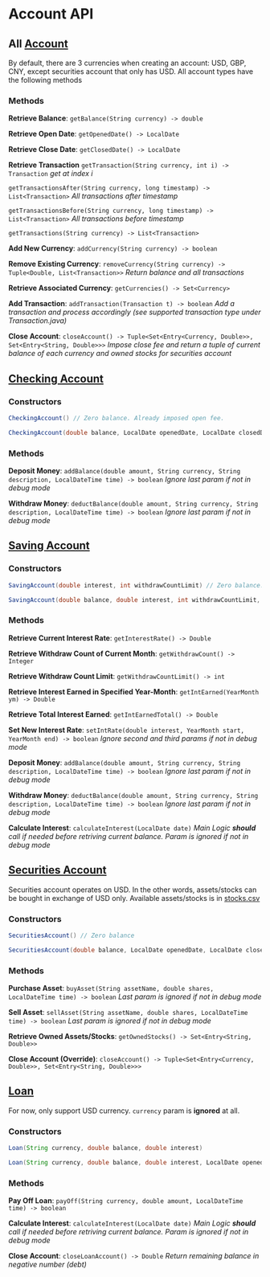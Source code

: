 # Account API

## All [Account](Account.java)

By default, there are 3 currencies when creating an account: USD, GBP, CNY, except securities account that only has USD. All account types have the following methods

### Methods

**Retrieve Balance**: ```getBalance(String currency) -> double```

**Retrieve Open Date**: ```getOpenedDate() -> LocalDate```

**Retrieve Close Date**: ```getClosedDate() -> LocalDate```

**Retrieve Transaction**
```getTransaction(String currency, int i) -> Transaction``` *get at index i*

```getTransactionsAfter(String currency, long timestamp) -> List<Transaction>``` *All transactions after timestamp*

```getTransactionsBefore(String currency, long timestamp) -> List<Transaction>``` *All transactions before timestamp*

```getTransactions(String currency) -> List<Transaction>```

**Add New Currency**: ```addCurrency(String currency) -> boolean```

**Remove Existing Currency**: ```removeCurrency(String currency) -> Tuple<Double, List<Transaction>>``` *Return balance and all transactions*

**Retrieve Associated Currency**: ```getCurrencies() -> Set<Currency>```

**Add Transaction**: ```addTransaction(Transaction t) -> boolean``` *Add a transaction and process accordingly (see supported transaction type under Transaction.java)*

**Close Account**: ```closeAccount() -> Tuple<Set<Entry<Currency, Double>>, Set<Entry<String, Double>>>``` *Impose close fee and return a tuple of current balance of each currency and owned stocks for securities account*

## [Checking Account](CheckingAccount.java)

### Constructors

```java
CheckingAccount() // Zero balance. Already imposed open fee.
```

```java
CheckingAccount(double balance, LocalDate openedDate, LocalDate closedDate) // For debug
```

### Methods

**Deposit Money**: ```addBalance(double amount, String currency, String description, LocalDateTime time) -> boolean``` *Ignore last param if not in debug mode*

**Withdraw Money**: ```deductBalance(double amount, String currency, String description, LocalDateTime time) -> boolean``` *Ignore last param if not in debug mode*

## [Saving Account](SavingAccount.java)

### Constructors

```java
SavingAccount(double interest, int withdrawCountLimit) // Zero balance. Already imposed open fee.
```

```java
SavingAccount(double balance, double interest, int withdrawCountLimit, LocalDate openedDate, LocalDate closedDate) // For debug
```

### Methods

**Retrieve Current Interest Rate**: ```getInterestRate() -> Double```

**Retrieve Withdraw Count of Current Month**: ```getWithdrawCount() -> Integer```

**Retrieve Withdraw Count Limit**: ```getWithdrawCountLimit() -> int```

**Retrieve Interest Earned in Specified Year-Month**: ```getIntEarned(YearMonth ym) -> Double```

**Retrieve Total Interest Earned**: ```getIntEarnedTotal() -> Double```

**Set New Interest Rate**: ```setIntRate(double interest, YearMonth start, YearMonth end) -> boolean``` *Ignore second and third params if not in debug mode*

**Deposit Money**: ```addBalance(double amount, String currency, String description, LocalDateTime time) -> boolean``` *Ignore last param if not in debug mode*

**Withdraw Money**: ```deductBalance(double amount, String currency, String description, LocalDateTime time) -> boolean``` *Ignore last param if not in debug mode*

**Calculate Interest**: ```calculateInterest(LocalDate date)``` *Main Logic **should** call if needed before retriving current balance. Param is ignored if not in debug mode*

## [Securities Account](SecuritiesAccount.java)

Securities account operates on USD. In the other words, assets/stocks can be bought in exchange of USD only. Available assets/stocks is in [stocks.csv](../db/stocks/stocks.csv)

### Constructors

```java
SecuritiesAccount() // Zero balance
```

```java
SecuritiesAccount(double balance, LocalDate openedDate, LocalDate closedDate)// For debug
```

### Methods

**Purchase Asset**: ```buyAsset(String assetName, double shares, LocalDateTime time) -> boolean``` *Last param is ignored if not in debug mode*

**Sell Asset**: ```sellAsset(String assetName, double shares, LocalDateTime time) -> boolean``` *Last param is ignored if not in debug mode*

**Retrieve Owned Assets/Stocks**: ```getOwnedStocks() -> Set<Entry<String, Double>>```

**Close Account (Override)**: ```closeAccount() -> Tuple<Set<Entry<Currency, Double>>, Set<Entry<String, Double>>>```

## [Loan](Loan.java)

For now, only support USD currency. ```currency``` param is **ignored** at all.

### Constructors

```java
Loan(String currency, double balance, double interest)
```

```java
Loan(String currency, double balance, double interest, LocalDate openedDate, LocalDate closedDate) // For debug
```

### Methods

**Pay Off Loan**: ```payOff(String currency, double amount, LocalDateTime time) -> boolean```

**Calculate Interest**: ```calculateInterest(LocalDate date)``` *Main Logic **should** call if needed before retriving current balance. Param is ignored if not in debug mode*

**Close Account**: ```closeLoanAccount() -> Double``` *Return remaining balance in negative number (debt)*